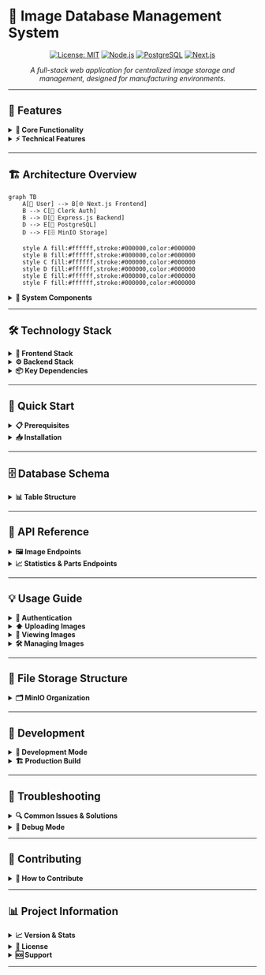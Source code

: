 # 📸 Image Database Management System

<div align="center">

[![License: MIT](https://img.shields.io/badge/License-MIT-yellow.svg)](https://opensource.org/licenses/MIT)
[![Node.js](https://img.shields.io/badge/Node.js-18.17+-green.svg)](https://nodejs.org/)
[![PostgreSQL](https://img.shields.io/badge/PostgreSQL-12+-blue.svg)](https://www.postgresql.org/)
[![Next.js](https://img.shields.io/badge/Next.js-15.3.2-black.svg)](https://nextjs.org/)

*A full-stack web application for centralized image storage and management, designed for manufacturing environments.*

</div>

---

## 🌟 Features

<details>
<summary><strong>🔧 Core Functionality</strong></summary>

- **🔒 Secure Image Upload**: Batch upload with intuitive drag-and-drop support
- **📁 Organized Storage**: Images intelligently grouped by part numbers with structured folders
- **🖼️ Advanced Gallery**: Beautiful grid view with part-based grouping and powerful search
- **📊 Comprehensive Dashboard**: Real-time statistics, recent uploads, and quick actions
- **🏷️ Metadata Management**: Track detailed image information, camera data, and capture settings

</details>

<details>
<summary><strong>⚡ Technical Features</strong></summary>

- **📱 Responsive Design**: Seamless experience across desktop, tablet, and mobile devices
- **🔄 Real-time Updates**: Live upload progress tracking and instant status updates
- **🛡️ Error Handling**: Robust error management with user-friendly messages
- **🔍 Image Preview**: Full-screen viewing with smooth keyboard navigation
- **⬇️ Download Support**: Multiple download methods with intelligent fallback options

</details>

---

## 🏗️ Architecture Overview

```mermaid
graph TB
    A[👤 User] --> B[🌐 Next.js Frontend]
    B --> C[🔐 Clerk Auth]
    B --> D[🚀 Express.js Backend]
    D --> E[🐘 PostgreSQL]
    D --> F[🗄️ MinIO Storage]
    
    style A fill:#ffffff,stroke:#000000,color:#000000
    style B fill:#ffffff,stroke:#000000,color:#000000
    style C fill:#ffffff,stroke:#000000,color:#000000
    style D fill:#ffffff,stroke:#000000,color:#000000
    style E fill:#ffffff,stroke:#000000,color:#000000
    style F fill:#ffffff,stroke:#000000,color:#000000
```

<details>
<summary><strong>🔧 System Components</strong></summary>

| Component | Technology | Purpose |
|-----------|------------|---------|
| **Frontend** | Next.js 15 + React 19 + TypeScript | Modern, responsive user interface |
| **Backend** | Node.js + Express.js | RESTful API and business logic |
| **Database** | PostgreSQL | Metadata and relational data storage |
| **Object Storage** | MinIO | Scalable image file storage |
| **Authentication** | Clerk | Secure user management |

</details>

---

## 🛠️ Technology Stack

<details>
<summary><strong>🎨 Frontend Stack</strong></summary>

```json
{
  "framework": "Next.js 15.3.2",
  "ui_library": "React 19.1.0",
  "language": "TypeScript 5",
  "styling": "Tailwind CSS 3.4.17",
  "authentication": "Clerk"
}
```

</details>

<details>
<summary><strong>⚙️ Backend Stack</strong></summary>

```json
{
  "runtime": "Node.js",
  "framework": "Express.js 5.1.0",
  "database": "PostgreSQL",
  "object_storage": "MinIO 8.0.5",
  "file_handling": "Multer 2.0.2"
}
```

</details>

<details>
<summary><strong>📦 Key Dependencies</strong></summary>

| Package | Version | Purpose |
|---------|---------|---------|
| `pg` | 8.16.0 | PostgreSQL client |
| `cors` | 2.8.5 | Cross-origin resource sharing |
| `dotenv` | 16.5.0 | Environment configuration |
| `exif-parser` | 0.1.12 | Image metadata extraction |
| `image-size` | 2.0.2 | Image dimension detection |

</details>

---

## 🚀 Quick Start

<details>
<summary><strong>📋 Prerequisites</strong></summary>

Before you begin, ensure you have the following installed:

- [Node.js](https://nodejs.org/) 18.17.0 or later
- [PostgreSQL](https://www.postgresql.org/) 12 or later
- [MinIO](https://min.io/) server or S3-compatible storage
- npm or yarn package manager

</details>

<details>
<summary><strong>📥 Installation</strong></summary>

### 1️⃣ Clone the Repository
```bash
git clone <repository-url>
cd Image_Database-main
```

### 2️⃣ Backend Setup
```bash
cd Glory_Backend
npm install
```

Create `.env` file:
```env
# Server Configuration
SERVER_PORT=8000

# PostgreSQL Configuration
PG_HOST=localhost
PG_PORT=5432
PG_USER=your_username
PG_PASSWORD=your_password
PG_DATABASE=your_database

# MinIO Configuration
MINIO_ENDPOINT=localhost
MINIO_PORT=9000
MINIO_ACCESS_KEY=minioadmin
MINIO_SECRET_KEY=minioadmin
MINIO_BUCKET=part-images
MINIO_USE_SSL=false
```

Initialize database and start server:
```bash
node create-table.js
npm start
```

### 3️⃣ Frontend Setup
```bash
cd ../image-database
npm install
```

Create `.env.local` file:
```env
# Clerk Authentication
NEXT_PUBLIC_CLERK_PUBLISHABLE_KEY=your_clerk_publishable_key
CLERK_SECRET_KEY=your_clerk_secret_key

# API Configuration
NEXT_PUBLIC_API_BASE_URL=http://localhost:8000
NEXT_PUBLIC_MINIO_URL=http://localhost:9000
```

Start development server:
```bash
npm run dev
```

### 4️⃣ MinIO Setup
```bash
# Using Docker
docker run -p 9000:9000 -p 9001:9001 \
  -e "MINIO_ROOT_USER=minioadmin" \
  -e "MINIO_ROOT_PASSWORD=minioadmin" \
  minio/minio server /data --console-address ":9001"
```

Access MinIO Console at `http://localhost:9001` and create the required bucket.

</details>

---

## 🗄️ Database Schema

<details>
<summary><strong>📊 Table Structure</strong></summary>

### Parts Table
```sql
CREATE TABLE parts (
    id SERIAL PRIMARY KEY,
    part_name VARCHAR(255) NOT NULL,
    part_number VARCHAR(100) UNIQUE NOT NULL,
    description TEXT,
    category VARCHAR(100),
    created_at TIMESTAMP DEFAULT CURRENT_TIMESTAMP,
    updated_at TIMESTAMP DEFAULT CURRENT_TIMESTAMP
);
```

### Camera Table
```sql
CREATE TABLE camera (
    id SERIAL PRIMARY KEY,
    device_model VARCHAR(255),
    location VARCHAR(255),
    serial_number VARCHAR(255)
);
```

### Images Table
```sql
CREATE TABLE images (
    id SERIAL PRIMARY KEY,
    file_path TEXT NOT NULL,
    file_name VARCHAR(255) NOT NULL,
    file_type VARCHAR(50),
    image_size BIGINT,
    captured_at TIMESTAMP,
    bucket_name VARCHAR(100),
    part_id INTEGER REFERENCES parts(id),
    camera_id INTEGER REFERENCES camera(id)
);
```

### Metadata Table
```sql
CREATE TABLE metadata (
    id SERIAL PRIMARY KEY,
    image_id INTEGER REFERENCES images(id),
    resolution VARCHAR(50),
    capture_mode VARCHAR(100),
    notes TEXT
);
```

</details>

---

## 🔌 API Reference

<details>
<summary><strong>🖼️ Image Endpoints</strong></summary>

| Method | Endpoint | Description |
|--------|----------|-------------|
| `GET` | `/images` | Retrieve all images |
| `GET` | `/images/:id` | Get specific image |
| `GET` | `/images?part_number=XXX` | Filter by part number |
| `POST` | `/upload-folder` | Upload multiple images |
| `PUT` | `/images/:id` | Update image metadata |
| `DELETE` | `/images/:id` | Delete image |
| `GET` | `/images/download/:id` | Download image |

</details>

<details>
<summary><strong>📈 Statistics & Parts Endpoints</strong></summary>

| Method | Endpoint | Description |
|--------|----------|-------------|
| `GET` | `/images/stats` | Get database statistics |
| `GET` | `/parts/:partNumber` | Validate part number |
| `GET` | `/categories` | List available categories |

</details>

---

## 💡 Usage Guide

<details>
<summary><strong>🔐 Authentication</strong></summary>

1. Visit the application homepage
2. Click **"Sign In"** and create an account via Clerk
3. Access the dashboard after successful authentication

</details>

<details>
<summary><strong>⬆️ Uploading Images</strong></summary>

1. Navigate to the **Upload** page
2. Enter a valid part number
3. Select files or use drag-and-drop functionality
4. Add optional notes for context
5. Click **"Upload"** to process files

</details>

<details>
<summary><strong>👀 Viewing Images</strong></summary>

1. Use the **Dashboard** for recent uploads overview
2. Visit the **Gallery** for organized part-based viewing
3. Search by part number or browse by categories
4. Click images for full-screen viewing with metadata display

</details>

<details>
<summary><strong>🛠️ Managing Images</strong></summary>

- **Download**: Individual image downloads
- **Delete**: Remove images with confirmation dialogs
- **Edit**: Modify metadata and notes
- **Navigate**: Use keyboard shortcuts for browsing

</details>

---

## 📁 File Storage Structure

<details>
<summary><strong>🗂️ MinIO Organization</strong></summary>

```
part-images-bucket/
  ├── 📁 PART-001/
  │   ├── 🖼️ front-view.jpg
  │   ├── 🖼️ side-view.png
  │   └── 🖼️ detail-shot.jpg
  ├── 📁 PART-002/
  │   ├── 🖼️ assembly.jpg
  │   └── 🖼️ components.png
  └── 📁 PART-XXX/
      └── 🖼️ ...
```

</details>

---

## 🚀 Development

<details>
<summary><strong>🔧 Development Mode</strong></summary>

### Backend Development
```bash
cd Glory_Backend
npm run dev  # Uses nodemon for auto-restart
```

### Frontend Development
```bash
cd image-database
npm run dev  # Next.js development server with hot reload
```

</details>

<details>
<summary><strong>🏗️ Production Build</strong></summary>

### Backend Production
```bash
npm run build
npm start
```

### Frontend Production
```bash
npm run build
npm start
```

</details>

---

## 🔧 Troubleshooting

<details>
<summary><strong>🔍 Common Issues & Solutions</strong></summary>

### Backend Connection Errors
- ✅ Verify PostgreSQL is running and accessible
- ✅ Check database credentials in `.env` file
- ✅ Ensure MinIO server is running on correct port

### Frontend Authentication Issues
- ✅ Verify Clerk keys are correctly configured
- ✅ Check if Clerk application is properly set up in dashboard

### Image Upload Failures
- ✅ Confirm MinIO bucket exists and is accessible
- ✅ Check file size limits and supported formats
- ✅ Verify backend API is running and reachable

### CORS Issues
- ✅ Ensure CORS is properly configured in backend
- ✅ Check if frontend URL is allowed in backend settings

</details>

<details>
<summary><strong>🐛 Debug Mode</strong></summary>

Enable debug logging by setting:
```env
NODE_ENV=development
DEBUG=true
```

</details>

---

## 📝 Contributing

<details>
<summary><strong>🤝 How to Contribute</strong></summary>

1. 🍴 Fork the repository
2. 🌿 Create a feature branch (`git checkout -b feature/amazing-feature`)
3. 🧪 Make changes with proper testing
4. 📝 Commit your changes (`git commit -m 'Add some amazing feature'`)
5. 📤 Push to the branch (`git push origin feature/amazing-feature`)
6. 🔄 Submit a pull request with detailed description

</details>

---

## 📊 Project Information

<details>
<summary><strong>📈 Version & Stats</strong></summary>

| Item | Value |
|------|-------|
| **Application Version** | 1.0.0 |
| **Node.js Minimum** | 18.17.0 |
| **PostgreSQL Recommended** | 12+ |
| **MinIO Compatibility** | S3 API Compatible |
| **Last Updated** | January 2025 |

</details>

<details>
<summary><strong>📄 License</strong></summary>

This project is licensed under the MIT License - see the [LICENSE](LICENSE) file for details.

</details>

<details>
<summary><strong>🆘 Support</strong></summary>

For support and questions:
- 📖 Review this documentation
- 🔍 Check the troubleshooting section
- 🐛 Create an issue in the repository
- 📧 Contact the development team

</details>

---

<div align="center">



</div>

